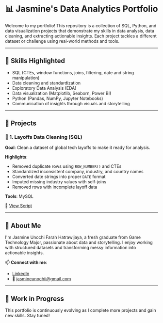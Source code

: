 # 📊 Jasmine's Data Analytics Portfolio

Welcome to my portfolio! This repository is a collection of SQL, Python, and data visualization projects that demonstrate my skills in data analysis, data cleaning, and extracting actionable insights. Each project tackles a different dataset or challenge using real-world methods and tools.

---

## 🧠 Skills Highlighted

- SQL (CTEs, window functions, joins, filtering, date and string manipulation)
- Data cleaning and standardization
- Exploratory Data Analysis (EDA)
- Data visualization (Matplotlib, Seaborn, Power BI)
- Python (Pandas, NumPy, Jupyter Notebooks)
- Communication of insights through visuals and storytelling

---

## 📁 Projects

### 🔹 1. Layoffs Data Cleaning (SQL)

**Goal**: Clean a dataset of global tech layoffs to make it ready for analysis.

**Highlights**:
- Removed duplicate rows using `ROW_NUMBER()` and CTEs
- Standardized inconsistent company, industry, and country names
- Converted date strings into proper `DATE` format
- Imputed missing industry values with self-joins
- Removed rows with incomplete layoff data

**Tools**: MySQL

📄 [View Script](./layoffs_data_cleaning.sql)

---

## 📌 About Me

I'm Jasmine Unochi Farah Hatrawijaya, a fresh graduate from Game Technology Major, passionate about data and storytelling. I enjoy working with structured datasets and transforming messy information into actionable insights.

📫 **Connect with me**:  
- [LinkedIn]([https://linkedin.com/in/your-profile](https://www.linkedin.com/in/jasmine-unochi-4613a3169/))  
- 📧 jasmineunochii@gmail.com

---

## 🚧 Work in Progress

This portfolio is continuously evolving as I complete more projects and gain new skills. Stay tuned!

